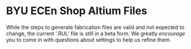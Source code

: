 # BYU ECEn Shop Altium Files

While the steps to generate fabrication files are valid and not expected to change, the current '.RUL' file is still in a beta form. We greatly *encourage* you to come in with questions about settings to help us refine them.